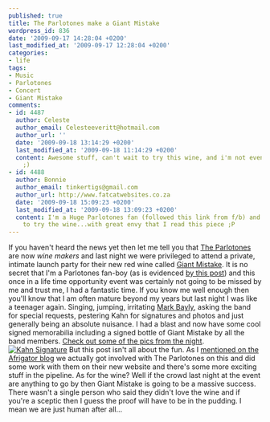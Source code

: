```yaml
---
published: true
title: The Parlotones make a Giant Mistake
wordpress_id: 836
date: '2009-09-17 14:28:04 +0200'
last_modified_at: '2009-09-17 12:28:04 +0200'
categories:
- life
tags:
- Music
- Parlotones
- Concert
- Giant Mistake
comments:
- id: 4487
  author: Celeste
  author_email: Celesteeveritt@hotmail.com
  author_url: ''
  date: '2009-09-18 13:14:29 +0200'
  last_modified_at: '2009-09-18 11:14:29 +0200'
  content: Awesome stuff, can't wait to try this wine, and i'm not even a wine drinker
    ;)
- id: 4488
  author: Bonnie
  author_email: tinkertigs@gmail.com
  author_url: http://www.fatcatwebsites.co.za
  date: '2009-09-18 15:09:23 +0200'
  last_modified_at: '2009-09-18 13:09:23 +0200'
  content: I'm a Huge Parlotones fan (followed this link from f/b) and am desperate
    to try the wine...with great envy that I read this piece ;P
---
```

If you haven't heard the news yet then let me tell you that <a href="http://www.theparlotones.co.uk">The Parlotones</a> are now <em>wine makers</em> and last night we were privileged to attend a private, intimate launch party for their new red wine called <a href="http://theparlotoneswine.com/">Giant Mistake</a>.
It is no secret that I'm a Parlotones fan-boy (as is evidenced <a href="/2009/02/02/the-parlotones-concert/">by this post</a>) and this once in a life time opportunity event was certainly not going to be missed by me and trust me, I had a fantastic time.
If you know me well enough then you'll know that I am often mature beyond my years but last night I was like a teenager again. Singing, jumping, irritating <a href="http://www.whoswhosa.co.za/Pages/profilefull.aspx?IndID=6902">Mark Bayly</a>, asking the band for special requests, pestering Kahn for signatures and photos and just generally being an absolute nuisance. I had a blast and now have some cool signed memorabilia including a signed bottle of Giant Mistake by all the band members. <a href="http://www.flickr.com/photos/justinhartman/sets/72157622270440469/">Check out some of the pics from the night</a>.
<a href="http://www.flickr.com/photos/justinhartman/sets/72157622270440469/"><img src="http://farm3.static.flickr.com/2585/3928813016_7f7116a0ae.jpg" alt="Kahn Signature" /></a>
But this post isn't all about the fun. As I <a href="http://blog.afrigator.com/2009/09/17/the-parlotones-and-afrigator-team-up/">mentioned on the Afrigator blog</a> we actually got involved with The Parlotones on this and did some work with them on their new website and there's some more exciting stuff in the pipeline.
As for the wine? Well if the crowd last night at the event are anything to go by then Giant Mistake is going to be a massive success. There wasn't a single person who said they didn't love the wine and if you're a sceptic then I guess the proof will have to be in the pudding. I mean we are just human after all...

